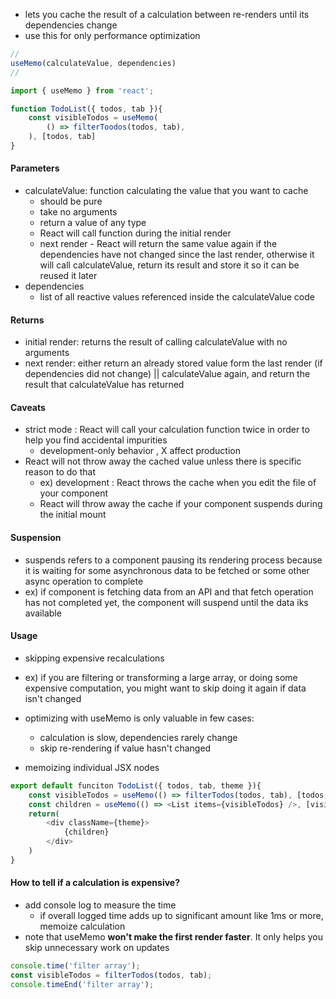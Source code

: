 -  lets you cache the result of a calculation between re-renders until its dependencies change
- use this for only performance optimization 
```js
//
useMemo(calculateValue, dependencies)
//

import { useMemo } from 'react';

function TodoList({ todos, tab }){
	const visibleTodos = useMemo(
		() => filterToodos(todos, tab),
 	), [todos, tab]
}
```

#### Parameters
- calculateValue: function calculating the value that you want to cache 
	- should be pure
	- take no arguments
	- return a value of any type 
	- React will call function during the initial render 
	- next render - React will return the same value again if the dependencies have not changed since the last render, otherwise it will call calculateValue, return its result and store it so it can be reused it later
- dependencies
	- list of all reactive values referenced inside the calculateValue code 

#### Returns
- initial render: returns the result of calling calculateValue with no arguments
- next render: either return an already stored value form the last render (if dependencies did not change) || calculateValue again, and return the result that calculateValue has returned

#### Caveats
- strict mode : React will call your calculation function twice in order to help you find accidental impurities 
	- development-only behavior , X affect production 
- React will not throw away the cached value unless there is specific reason to do that 
	- ex) development : React throws the cache when you edit the file of your component 
	- React will throw away the cache if your component suspends during the initial mount

#### Suspension
- suspends refers to a component pausing its rendering process because it is waiting for some asynchronous data to be fetched or some other async operation to complete 
- ex) if component is fetching data from an API and that fetch operation has not completed yet, the component will suspend until the data iks available 



#### Usage
- skipping expensive recalculations
- ex) if you are filtering or transforming a large array, or doing some expensive computation, you might want to skip doing it again if data isn't changed

- optimizing with useMemo is only valuable in few cases:
	- calculation is slow, dependencies rarely change
	- skip re-rendering if value hasn't changed

- memoizing individual JSX nodes
```js
export default funciton TodoList({ todos, tab, theme }){
	const visibleTodos = useMemo(() => filterTodos(todos, tab), [todos, tab]);
	const children = useMemo(() => <List items={visibleTodos} />, [visibleTodos]);
	return(
		<div className={theme}>
			{children}
		</div>
	)
}
```





#### How to tell if a calculation is expensive?
- add console log to measure the time 
	- if overall logged time adds up to significant amount like 1ms or more, memoize calculation
- note that useMemo **won't make the first render faster**. It only helps you skip unnecessary work on updates
```js
console.time('filter array');
const visibleTodos = filterTodos(todos, tab);
console.timeEnd('filter array');
```